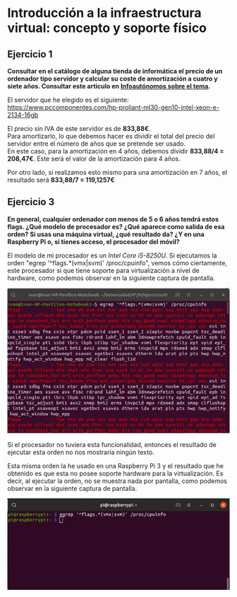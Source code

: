 # Introducción a la infraestructura virtual: concepto y soporte físico

## Ejercicio 1
**Consultar en el catálogo de alguna tienda de informática el precio de un ordenador tipo servidor y calcular su coste de amortización a cuatro y siete años. Consultar este artículo en [Infoautónomos sobre el tema](https://infoautonomos.eleconomista.es/consultas-a-la-comunidad/988/).**

El servidor que he elegido es el siguiente: https://www.pccomponentes.com/hp-proliant-ml30-gen10-intel-xeon-e-2134-16gb

El precio sin IVA de este servidor es de **833,88€**.  
Para amortizarlo, lo que debemos hacer es dividir el total del precio del servidor entre el número de años que se pretende ser usado.  
En este caso, para la amortización en 4 años, debemos dividir **833,88/4 = 208,47€**. Este será el valor de la amortización para 4 años.

Por otro lado, si realizamos esto mismo para una amortización en 7 años, el resultado será **833,88/7 = 119,1257€**


## Ejercicio 3
**En general, cualquier ordenador con menos de 5 o 6 años tendrá estos flags. ¿Qué modelo de procesador es? ¿Qué aparece como salida de esa orden? Si usas una máquina virtual, ¿qué resultado da? ¿Y en una Raspberry Pi o, si tienes acceso, el procesador del móvil?**

El modelo de mi procesador es un *Intel Core i5-8250U*. Si ejecutamos la orden "egrep '^flags.\*(vmx|svm)' /proc/cpuinfo", vemos cómo ciertamente, este procesador sí que tiene soporte para virtualización a nivel de hardware, como podemos observar en la siguiente captura de pantalla.

![](./capturas/cpuinfo.png)

Si el procesador no tuviera esta funcionalidad, entonces el resultado de ejecutar esta orden no nos mostraría ningún texto.

Esta misma orden la he usado en una Raspberry Pi 3 y el resultado que he obtenido es que esta no posee soporte hardware para la virtualización. Es decir, al ejecutar la orden, no se muestra nada por pantalla, como podemos observar en la siguiente captura de pantalla.

![](./capturas/cpuinfo_raspi.png)
